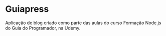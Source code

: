 Guiapress
========================

Aplicação de blog criado como parte das aulas do curso Formação Node.js do Guia do Programador, na Udemy.